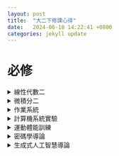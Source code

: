 ```yaml
---
layout: post
title:  "大二下修課心得"
date:   2024-06-18 14:22:41 +0800
categories: jekyll update
---
```

# 必修
<details>
<summary>
線性代數二
</summary>
數學系大一必修，林惠雯教授開的，前半學期是把 Friedberg 從 Jordan canonical form 開始教完，教授人真的很好，上課常常出現一些有趣的語錄，下半學期教的東西開始變得抽象，我個人是覺得缺少學習動機學習，學的不是很好。最後成績期中考整個不知道怎死的，我覺得我每題都會，但似乎最後一大堆都沒寫到助教要看的部份，分數大暴死，阿期末就半放棄了。吃了一個有點糟的等第。<br>
等地：A-
</details>
<details>
<summary>
微積分二
</summary>
數學系大一必修，沈俊嚴教授開的，教的清楚，內容幾乎都跟課本走，發現上課沒聽懂時，通常翻一下課本就行了，期中期末考都不是太難，B 卷成績最後似乎是乘 0.9，還有這學期多了 5 分的 bonus，但我因為跟必修撞，所以幾乎沒拿到分，還好最後還是有守住等第<br>
等地：A+
</details>


<details>
<summary>
作業系統
</summary>
</details>

<details>
<summary>
計算機系統實驗
</summary>
這學期最迷的一門課，聽說去年超甜我才修的，結果不知道是什麼原因A+比例變超低，
</details>

<details>
<summary>
運動體能訓練
</summary>
</details>


<details>
<summary>
密碼學導論
</summary>
數學系號稱最簡單選修，小考十幾次取六次，本人因為期中100，下半學期就沒有很認真，因為隨便都A+
</details>

<details>
<summary>
生成式人工智慧導論
</summary>
甜，我都沒去上課
</details>

